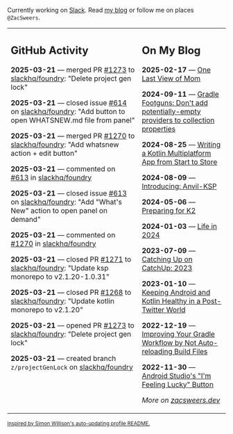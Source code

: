 Currently working on [Slack](https://slack.com/). Read [my blog](https://zacsweers.dev/) or follow me on places `@ZacSweers`.

<table><tr><td valign="top" width="60%">

## GitHub Activity
<!-- githubActivity starts -->
**2025-03-21** — merged PR [#1273](https://github.com/slackhq/foundry/pull/1273) to [slackhq/foundry](https://github.com/slackhq/foundry): "Delete project gen lock"

**2025-03-21** — closed issue [#614](https://github.com/slackhq/foundry/issues/614) on [slackhq/foundry](https://github.com/slackhq/foundry): "Add button to open WHATSNEW.md file from panel"

**2025-03-21** — merged PR [#1270](https://github.com/slackhq/foundry/pull/1270) to [slackhq/foundry](https://github.com/slackhq/foundry): "Add whatsnew action + edit button"

**2025-03-21** — commented on [#613](https://github.com/slackhq/foundry/issues/613#issuecomment-2744206404) in [slackhq/foundry](https://github.com/slackhq/foundry)

**2025-03-21** — closed issue [#613](https://github.com/slackhq/foundry/issues/613) on [slackhq/foundry](https://github.com/slackhq/foundry): "Add "What's New" action to open panel on demand"

**2025-03-21** — commented on [#1270](https://github.com/slackhq/foundry/pull/1270#issuecomment-2744197454) in [slackhq/foundry](https://github.com/slackhq/foundry)

**2025-03-21** — closed PR [#1271](https://github.com/slackhq/foundry/pull/1271) to [slackhq/foundry](https://github.com/slackhq/foundry): "Update ksp monorepo to v2.1.20-1.0.31"

**2025-03-21** — closed PR [#1268](https://github.com/slackhq/foundry/pull/1268) to [slackhq/foundry](https://github.com/slackhq/foundry): "Update kotlin monorepo to v2.1.20"

**2025-03-21** — opened PR [#1273](https://github.com/slackhq/foundry/pull/1273) to [slackhq/foundry](https://github.com/slackhq/foundry): "Delete project gen lock"

**2025-03-21** — created branch `z/projectGenLock` on [slackhq/foundry](https://github.com/slackhq/foundry)
<!-- githubActivity ends -->
</td><td valign="top" width="40%">

## On My Blog
<!-- blog starts -->
**2025-02-17** — [One Last View of Mom](https://www.zacsweers.dev/one-last-view-of-mom/)

**2024-09-11** — [Gradle Footguns: Don't add potentially-empty providers to collection properties](https://www.zacsweers.dev/gradle-footgun-adding-empty-providers-to-collection-properties/)

**2024-08-25** — [Writing a Kotlin Multiplatform App from Start to Store](https://www.zacsweers.dev/writing-a-kotlin-multiplatform-app-from-start-to-store/)

**2024-08-09** — [Introducing: Anvil-KSP](https://www.zacsweers.dev/introducing-anvil-ksp/)

**2024-05-06** — [Preparing for K2](https://www.zacsweers.dev/preparing-for-k2/)

**2024-01-03** — [Life in 2024](https://www.zacsweers.dev/life-in-2024/)

**2023-07-09** — [Catching Up on CatchUp: 2023](https://www.zacsweers.dev/catching-up-on-catchup-2023/)

**2023-01-10** — [Keeping Android and Kotlin Healthy in a Post-Twitter World](https://www.zacsweers.dev/keeping-android-healthy/)

**2022-12-19** — [Improving Your Gradle Workflow by Not Auto-reloading Build Files](https://www.zacsweers.dev/improving-your-workflow-by-not-auto-reloading-build-files/)

**2022-11-30** — [Android Studio's "I'm Feeling Lucky" Button](https://www.zacsweers.dev/android-studios-im-feeling-lucky-button/)
<!-- blog ends -->
_More on [zacsweers.dev](https://zacsweers.dev/)_
</td></tr></table>

<sub><a href="https://simonwillison.net/2020/Jul/10/self-updating-profile-readme/">Inspired by Simon Willison's auto-updating profile README.</a></sub>